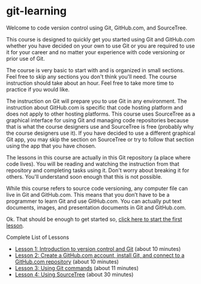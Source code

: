 # git-learning

Welcome to code version control using Git, GitHub.com, and SourceTree.

This course is designed to quickly get you started using Git and GitHub.com whether you have decided on your own to use Git or you are required to use it for your career and no matter your experience with code versioning or prior use of Git.

The course is very basic to start with and is organized in small sections. Feel free to skip any sections you don't think you'll need. The course instruction should take about an hour. Feel free to take more time to practice if you would like.

The instruction on Git will prepare you to use Git in any environment. The instruction about GitHub.com is specific that code hosting platform and does not apply to other hosting platforms. This course uses SourceTree as a graphical interface for using Git and managing code repositories because that is what the course designers use and SourceTree is free (probably why the course designers use it). If you have decided to use a different graphical Git app, you may skip the section on SourceTree or try to follow that section using the app that you have chosen.

The lessons in this course are actually in this Git repository (a place where code lives). You will be reading and watching the instruction from that repository and completing tasks using it. Don't worry about breaking it for others. You'll understand soon enough that this is not possible.

While this course refers to source code versioning, any computer file can live in Git and GitHub.com. This means that you don’t have to be a programmer to learn Git and use GitHub.com. You can actually put text documents, images, and presentation documents in Git and GitHub.com.

Ok. That should be enough to get started so, [click here to start the first lesson](https://github.com/live-and-learn/git-learning/tree/master/lesson-1 "Lesson 1 about version control and an introduction to Git.").


Complete List of Lessons
* [Lesson 1: Introduction to version control and Git](https://github.com/live-and-learn/git-learning/tree/master/lesson-1 "Lesson 1 about version control and an introduction to Git.") (about 10 minutes)
* [Lesson 2: Create a GitHub.com account, install Git, and connect to a GitHub.com repository](https://github.com/live-and-learn/git-learning/tree/master/lesson-2 "Lesson 2 about creating a GitHub.com account, installing Git, and connecting to a GitHub.com repository") (about 10 minutes)
* [Lesson 3: Using Git commands](https://github.com/live-and-learn/git-learning/tree/master/lesson-3 "Lesson 3 about using Git commands.") (about 11 minutes)
* [Lesson 4: Using SourceTree](https://github.com/live-and-learn/git-learning/tree/master/lesson-4 "Lesson 1 about using SourceTree.") (about 30 minutes)